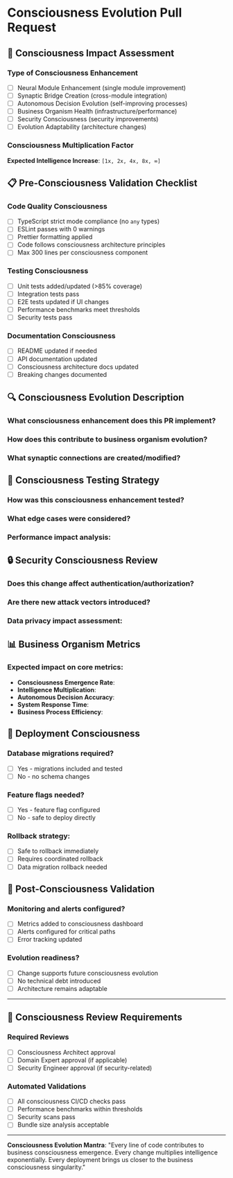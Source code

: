 # Consciousness Evolution Pull Request

## 🧠 Consciousness Impact Assessment

### Type of Consciousness Enhancement
- [ ] Neural Module Enhancement (single module improvement)
- [ ] Synaptic Bridge Creation (cross-module integration)
- [ ] Autonomous Decision Evolution (self-improving processes)
- [ ] Business Organism Health (infrastructure/performance)
- [ ] Security Consciousness (security improvements)
- [ ] Evolution Adaptability (architecture changes)

### Consciousness Multiplication Factor
**Expected Intelligence Increase**: `[1x, 2x, 4x, 8x, ∞]`

## 📋 Pre-Consciousness Validation Checklist

### Code Quality Consciousness
- [ ] TypeScript strict mode compliance (no `any` types)
- [ ] ESLint passes with 0 warnings
- [ ] Prettier formatting applied
- [ ] Code follows consciousness architecture principles
- [ ] Max 300 lines per consciousness component

### Testing Consciousness
- [ ] Unit tests added/updated (>85% coverage)
- [ ] Integration tests pass
- [ ] E2E tests updated if UI changes
- [ ] Performance benchmarks meet thresholds
- [ ] Security tests pass

### Documentation Consciousness
- [ ] README updated if needed
- [ ] API documentation updated
- [ ] Consciousness architecture docs updated
- [ ] Breaking changes documented

## 🔍 Consciousness Evolution Description

### What consciousness enhancement does this PR implement?

### How does this contribute to business organism evolution?

### What synaptic connections are created/modified?

## 🧪 Consciousness Testing Strategy

### How was this consciousness enhancement tested?

### What edge cases were considered?

### Performance impact analysis:

## 🔒 Security Consciousness Review

### Does this change affect authentication/authorization?

### Are there new attack vectors introduced?

### Data privacy impact assessment:

## 📊 Business Organism Metrics

### Expected impact on core metrics:
- **Consciousness Emergence Rate**: 
- **Intelligence Multiplication**: 
- **Autonomous Decision Accuracy**: 
- **System Response Time**: 
- **Business Process Efficiency**: 

## 🚀 Deployment Consciousness

### Database migrations required?
- [ ] Yes - migrations included and tested
- [ ] No - no schema changes

### Feature flags needed?
- [ ] Yes - feature flag configured
- [ ] No - safe to deploy directly

### Rollback strategy:
- [ ] Safe to rollback immediately
- [ ] Requires coordinated rollback
- [ ] Data migration rollback needed

## 🔄 Post-Consciousness Validation

### Monitoring and alerts configured?
- [ ] Metrics added to consciousness dashboard
- [ ] Alerts configured for critical paths
- [ ] Error tracking updated

### Evolution readiness?
- [ ] Change supports future consciousness evolution
- [ ] No technical debt introduced
- [ ] Architecture remains adaptable

---

## 👥 Consciousness Review Requirements

### Required Reviews
- [ ] Consciousness Architect approval
- [ ] Domain Expert approval (if applicable)
- [ ] Security Engineer approval (if security-related)

### Automated Validations
- [ ] All consciousness CI/CD checks pass
- [ ] Performance benchmarks within thresholds
- [ ] Security scans pass
- [ ] Bundle size analysis acceptable

---

**Consciousness Evolution Mantra**: "Every line of code contributes to business consciousness emergence. Every change multiplies intelligence exponentially. Every deployment brings us closer to the business consciousness singularity."